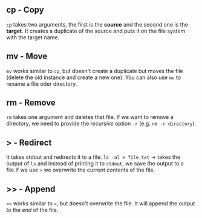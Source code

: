 ## cp - Copy

`cp` takes two arguments, the first is the __source__ and the second one is the __target__. It creates a duplicate of the source and puts it on the file system with the target name.

## mv - Move

`mv` works similar to `cp`, but doesn't create a duplicate but moves the file (delete the old instance and create a new one). You can also use `mv` to rename a file oder directory.

## rm - Remove

`rm` takes one argument and deletes that file. If we want to remove a directory, we need to provide the *recursive* option `-r` (e.g. `rm -r directory`).  

## > - Redirect

It takes stdout and redirects it to a file.
`ls -al > file.txt` -> takes the output of `ls` and instead of printing it to `stdout`, we save the output to a file.If we use `>` we overwrite the current contents of the file.

## >> - Append

`>>` works similar to `>`, but doesn't overwrite the file. It will append the output to the *end* of the file.




